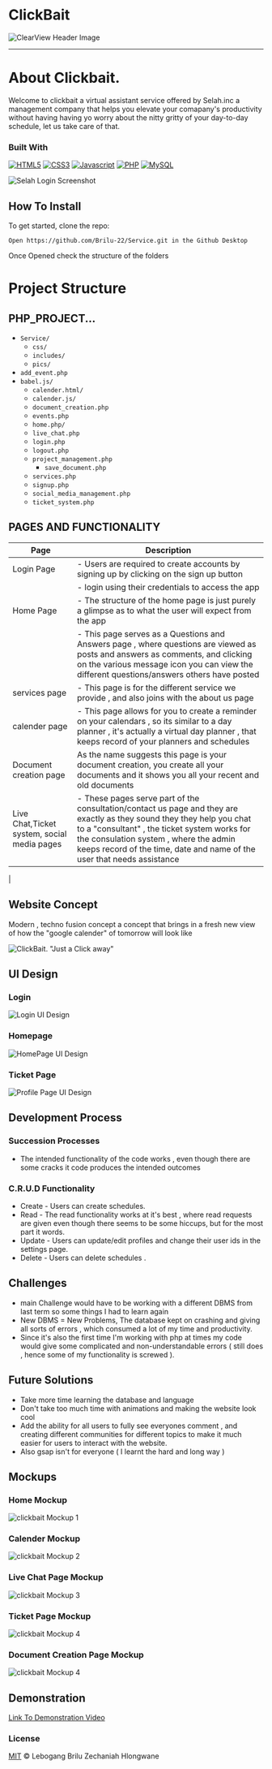 # ClickBait

![ClearView Header Image](pics/homepic.png)

---

# About Clickbait.

Welcome to clickbait a virtual assistant service offered by Selah.inc a management company that helps you elevate your comapany's productivity without having having yo worry about the nitty gritty of your day-to-day schedule, let us take care of that.

### Built With

[![HTML5](https://img.shields.io/badge/HTML5-E34F26?style=for-the-badge&logo=html5&logoColor=white)](https://www.w3.org/html/)
[![CSS3](https://img.shields.io/badge/CSS3-1572B6?style=for-the-badge&logo=css3&logoColor=white)](https://www.w3.org/Style/CSS/Overview.en.html)
[![Javascript](https://img.shields.io/badge/JavaScript-323330?style=for-the-badge&logo=javascript&logoColor=F7DF1E)](https://www.javascript.com/)
[![PHP](https://img.shields.io/badge/PHP-8.0-777BB4?style=for-the-badge&logo=php&logoColor=white)](https://www.php.net/)
[![MySQL](https://img.shields.io/badge/MySQL-005C84?style=for-the-badge&logo=mysql&logoColor=white)](https://www.mysql.com/)

![Selah Login Screenshot](pics/calpic.png)

## How To Install

To get started, clone the repo:

```
Open https://github.com/Brilu-22/Service.git in the Github Desktop
```

Once Opened check the structure of the folders

# Project Structure

## PHP_PROJECT...

- `Service/`
  - `css/`
  - `includes/`
  - `pics/`
- `add_event.php`
- `babel.js/`
  - `calender.html/`
  - `calender.js/`
  - `document_creation.php`
  - `events.php`
  - `home.php/`
  - `live_chat.php`
  - `login.php`
  - `logout.php`
  - `project_management.php`
    - `save_document.php`
  - `services.php`
  - `signup.php`
  - `social_media_management.php`
  - `ticket_system.php`

## PAGES AND FUNCTIONALITY

| Page                                        | Description                                                                                                                                                                                                                                                                                |
| ------------------------------------------- | ------------------------------------------------------------------------------------------------------------------------------------------------------------------------------------------------------------------------------------------------------------------------------------------ |
| Login Page                                  | - Users are required to create accounts by signing up by clicking on the sign up button                                                                                                                                                                                                    |
|                                             | - login using their credentials to access the app                                                                                                                                                                                                                                          |
| Home Page                                   | - The structure of the home page is just purely a glimpse as to what the user will expect from the app                                                                                                                                                                                     |
|                                             | - This page serves as a Questions and Answers page , where questions are viewed as posts and answers as comments, and clicking on the various message icon you can view the different questions/answers others have posted                                                                 |
| services page                               | - This page is for the different service we provide , and also joins with the about us page                                                                                                                                                                                                |
| calender page                               | - This page allows for you to create a reminder on your calendars , so its similar to a day planner , it's actually a virtual day planner , that keeps record of your planners and schedules                                                                                               |
| Document creation page                      | As the name suggests this page is your document creation, you create all your documents and it shows you all your recent and old documents                                                                                                                                                 |
| Live Chat,Ticket system, social media pages | - These pages serve part of the consultation/contact us page and they are exactly as they sound they they help you chat to a "consultant" , the ticket system works for the consulation system , where the admin keeps record of the time, date and name of the user that needs assistance |

|

## Website Concept

Modern , techno fusion concept a concept that brings in a fresh new view of how the "google calender" of tomorrow will look like

![ClickBait. "Just a Click away"](pics/homepic.png)

## UI Design

### Login

![Login UI Design](pics/loginclick.png)

### Homepage

![HomePage UI Design](pics/homeclick.png)

### Ticket Page

![Profile Page UI Design](pics/ticclick.png)

## Development Process

### Succession Processes

- The intended functionality of the code works , even though there are some cracks it code produces the intended outcomes

### C.R.U.D Functionality

- Create - Users can create schedules.
- Read - The read functionality works at it's best , where read requests are given even though there seems to be some hiccups, but for the most part it words.
- Update - Users can update/edit profiles and change their user ids in the settings page.
- Delete - Users can delete schedules .

## Challenges

- main Challenge would have to be working with a different DBMS from last term so some things I had to learn again
- New DBMS = New Problems, The database kept on crashing and giving all sorts of errors , which consumed a lot of my time and productivity.
- Since it's also the first time I'm working with php at times my code would give some complicated and non-understandable errors ( still does , hence some of my functionality is screwed ).

## Future Solutions

- Take more time learning the database and language
- Don't take too much time with animations and making the website look cool
- Add the ability for all users to fully see everyones comment , and creating different communities for different topics to make it much easier for users to interact with the website.
- Also gsap isn't for everyone ( I learnt the hard and long way )

## Mockups

### Home Mockup

![clickbait Mockup 1](pics/homeclick.png)

### Calender Mockup

![clickbait Mockup 2](pics/calclick.png)

### Live Chat Page Mockup

![clickbait Mockup 3](pics/chatclick.png)

### Ticket Page Mockup

![clickbait Mockup 4](pics/ticclick.png)

### Document Creation Page Mockup

![clickbait Mockup 4](pics/docclick.png)

## Demonstration

[Link To Demonstration Video]()

### License

[MIT](LICENSE) © Lebogang Brilu Zechaniah Hlongwane

